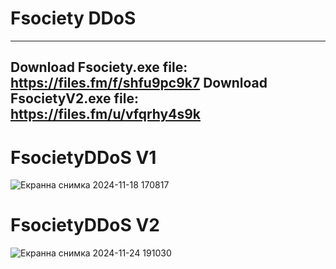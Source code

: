 # Fsociety DDoS
------------------------------------------------------------------------------------------------------------------------
Download Fsociety.exe file: https://files.fm/f/shfu9pc9k7
Download FsocietyV2.exe file: https://files.fm/u/vfqrhy4s9k
------------------------------------------------------------------------------------------------------------------------

# FsocietyDDoS V1
![Екранна снимка 2024-11-18 170817](https://github.com/user-attachments/assets/18fb5206-6c22-4889-be8c-3d9f61a1d4ed)

# FsocietyDDoS V2
![Екранна снимка 2024-11-24 191030](https://github.com/user-attachments/assets/4c23d131-3196-41ee-b5c7-76a3213ec1e4)
